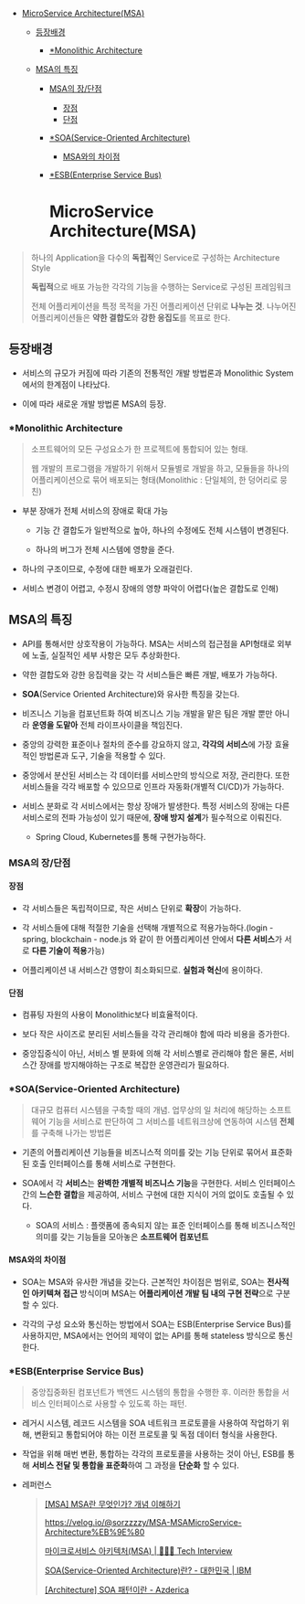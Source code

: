 - [MicroService Architecture(MSA)](#microservice-architecturemsa)
  
  - [등장배경](#등장배경)
    
    - [*Monolithic Architecture](#monolithic-architecture)
  
  - [MSA의 특징](#msa의-특징)
    
    - [MSA의 장/단점](#msa의-장단점)
      
      - [장점](#장점)
      - [단점](#단점)
    
    - [*SOA(Service-Oriented Architecture)](#soaservice-oriented-architecture)
      
      - [MSA와의 차이점](#msa와의-차이점)
    
    - [*ESB(Enterprise Service Bus)](#esbenterprise-service-bus)
      
      # MicroService Architecture(MSA)

> 하나의 Application을 다수의 **독립적**인 Service로 구성하는 Architecture Style
> 
> **독립적**으로 배포 가능한 각각의 기능을 수행하는 Service로 구성된 프레임워크
> 
> 전체 어플리케이션을 특정 목적을 가진 어플리케이션 단위로 **나누는 것**. 나누어진 어플리케이션들은 **약한 결합도**와 **강한 응집도**를 목표로 한다.

## 등장배경

- 서비스의 규모가 커짐에 따라 기존의 전통적인 개발 방법론과 Monolithic System에서의 한계점이 나타났다.

- 이에 따라 새로운 개발 방법론 MSA의 등장.

### *Monolithic Architecture

> 소프트웨어의 모든 구성요소가 한 프로젝트에 통합되어 있는 형태.
> 
> 웹 개발의 프로그램을 개발하기 위해서 모듈별로 개발을 하고, 모듈들을 하나의 어플리케이션으로 묶어 배포되는 형태(Monolithic : 단일체의, 한 덩어리로 뭉친)

- 부분 장애가 전체 서비스의 장애로 확대 가능
  
  - 기능 간 결합도가 일반적으로 높아, 하나의 수정에도 전체 시스템이 변경된다.
  
  - 하나의 버그가 전체 시스템에 영향을 준다.

- 하나의 구조이므로, 수정에 대한 배포가 오래걸린다.

- 서비스 변경이 어렵고, 수정시 장애의 영향 파악이 어렵다(높은 결합도로 인해)

## MSA의 특징

- API를 통해서만 상호작용이 가능하다. MSA는 서비스의 접근점을 API형태로 외부에 노출, 실질적인 세부 사항은 모두 추상화한다.

- 약한 결합도와 강한 응집력을 갖는 각 서비스들은 빠른 개발, 배포가 가능하다.

- **SOA**(Service Oriented Architecture)와 유사한 특징을 갖는다.

- 비즈니스 기능을 컴포넌트화 하여 비즈니스 기능 개발을 맡은 팀은 개발 뿐만 아니라 **운영을 도맡아** 전체 라이프사이클을 책임진다.

- 중앙의 강력한 표준이나 절차의 준수를 강요하지 않고, **각각의 서비스**에 가장 효율적인 방법론과 도구, 기술을 적용할 수 있다.

- 중앙에서 분산된 서비스는 각 데이터를 서비스만의 방식으로 저장, 관리한다. 또한 서비스들을 각각 배포할 수 있으므로 인프라 자동화(개별적 CI/CD)가 가능하다.

- 서비스 분화로 각 서비스에서는 항상 장애가 발생한다. 특정 서비스의 장애는 다른 서비스로의 전파 가능성이 있기 때문에, **장애 방지 설계**가 필수적으로 이뤄진다.
  
  - Spring Cloud, Kubernetes를 통해 구현가능하다.

### MSA의 장/단점

#### 장점

- 각 서비스들은 독립적이므로, 작은 서비스 단위로 **확장**이 가능하다.

- 각 서비스들에 대해 적절한 기술을 선택해 개별적으로 적용가능하다.(login - spring, blockchain - node.js 와 같이 한 어플리케이션 안에서 **다른 서비스**가 서로 **다른 기술이 적용**가능)

- 어플리케이션 내 서비스간 영향이 최소화되므로. **실험과 혁신**에 용이하다.

#### 단점

- 컴퓨팅 자원의 사용이 Monolithic보다 비효율적이다.

- 보다 작은 사이즈로 분리된 서비스들을 각각 관리해야 함에 따라 비용을 증가한다.

- 중앙집중식이 아닌, 서비스 별 분화에 의해 각 서비스별로 관리해야 함은 물론, 서비스간 장애를 방지해야하는 구조로 복잡한 운영관리가 필요하다.

### *SOA(Service-Oriented Architecture)

> 대규모 컴퓨터 시스템을 구축할 때의 개념. 업무상의 일 처리에 해당하는 소프트웨어 기능을 서비스로 판단하여 그 서비스를 네트워크상에 연동하여 시스템 **전체**를 구축해 나가는 방법론

- 기존의 어플리케이션 기능들을 비즈니스적 의미를 갖는 기능 단위로 묶어서 표준화된 호출 인터페이스를 통해 서비스로 구현한다.

- SOA에서 각 **서비스**는 **완벽한 개별적 비즈니스 기능**을 구현한다. 서비스 인터페이스간의 **느슨한 결합**을 제공하여, 서비스 구현에 대한 지식이 거의 없이도 호출될 수 있다.
  
  - SOA의 서비스 : 플랫폼에 종속되지 않는 표준 인터페이스를 통해 비즈니스적인 의미를 갖는 기능들을 모아놓은 **소프트웨어 컴포넌트**

#### MSA와의 차이점

- SOA는 MSA와 유사한 개념을 갖는다. 근본적인 차이점은 범위로, SOA는 **전사적인 아키텍쳐 접근** 방식이며 MSA는 **어플리케이션 개발 팀 내의 구현 전략**으로 구분할 수 있다.

- 각각의 구성 요소와 통신하는 방법에서 SOA는 ESB(Enterprise Service Bus)를 사용하지만, MSA에서는 언어의 제약이 없는 API를 통해 stateless 방식으로 통신한다.

### *ESB(Enterprise Service Bus)

> 중앙집중화된 컴포넌트가 백엔드 시스템의 통합을 수행한 후. 이러한 통합을 서비스 인터페이스로 사용할 수 있도록 하는 패턴.

- 레거시 시스템, 레코드 시스템을 SOA 네트워크 프로토콜을 사용하여 작업하기 위해, 변환되고 통합되어야 하는 이전 프로토콜 및 독점 데이터 형식을 사용한다. 

- 작업을 위해 매번 변환, 통합하는 각각의 프로토콜을 사용하는 것이 아닌, ESB를 통해 **서비스 전달 및 통합을 표준화**하여 그 과정을 **단순화** 할 수 있다. 

- 레퍼런스
  
  > [[MSA] MSA란 무엇인가? 개념 이해하기](https://wooaoe.tistory.com/57)
  > 
  > https://velog.io/@sorzzzzy/MSA-MSAMicroService-Architecture%EB%9E%80
  > 
  > [마이크로서비스 아키텍처(MSA) | 👨🏻‍💻 Tech Interview](https://gyoogle.dev/blog/computer-science/software-engineering/MSA.html)
  > 
  > [SOA(Service-Oriented Architecture)란? - 대한민국 | IBM](https://www.ibm.com/kr-ko/cloud/learn/soa)
  > 
  > [[Architecture] SOA 패턴이란 - Azderica](https://azderica.github.io/01-architecture-soa/)